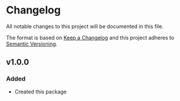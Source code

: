 # Changelog

All notable changes to this project will be documented in this file.

The format is based on [Keep a Changelog][keepachangelog] and this project adheres to [Semantic Versioning][semver].

## v1.0.0

### Added
- Created this package

[keepachangelog]:https://keepachangelog.com/en/1.0.0/
[semver]:https://semver.org/spec/v2.0.0.html
